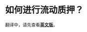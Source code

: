 # 如何进行流动质押？

翻译中，请先查看[**英文版**](https://docs.pancakeswap.finance/products/liquid-staking-integration/how-to-liquid-stake)。
